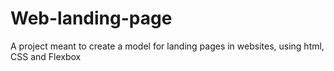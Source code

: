 # Web-landing-page
A project meant to create a model for landing pages in websites, using html, CSS and Flexbox
